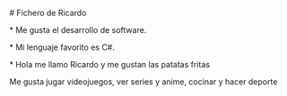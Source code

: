 \# Fichero de Ricardo



\* Me gusta el desarrollo de software.

\* Mi lenguaje favorito es C#.

\* Hola me llamo Ricardo y me gustan las patatas fritas

Me gusta jugar videojuegos, ver series y anime, cocinar y hacer deporte

